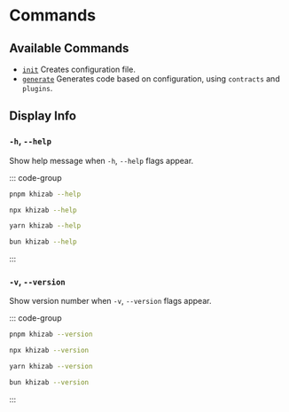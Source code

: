 # Commands

## Available Commands

- [`init`](/cli/api/commands/init) Creates configuration file.
- [`generate`](/cli/api/commands/generate) Generates code based on configuration, using `contracts` and `plugins`.

## Display Info

### `-h`, `--help`

Show help message when `-h`, `--help` flags appear.

::: code-group
```bash [pnpm]
pnpm khizab --help
```

```bash [npm]
npx khizab --help
```

```bash [yarn]
yarn khizab --help
```

```bash [bun]
bun khizab --help
```
:::

### `-v`, `--version`

Show version number when `-v`, `--version` flags appear.

::: code-group
```bash [pnpm]
pnpm khizab --version
```

```bash [npm]
npx khizab --version
```

```bash [yarn]
yarn khizab --version
```

```bash [bun]
bun khizab --version
```
:::

